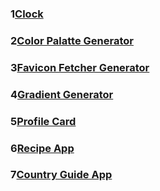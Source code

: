<h3>1<a href="https://preetirajclockproject.netlify.app/">Clock</a></h3>
<h3>2<a href="https://randomcolorgeneratorpreetiraj.netlify.app/">Color Palatte Generator</a></h3>
<h3>3<a href="https://favicongeneratorpreetiraj.netlify.app/">Favicon Fetcher Generator</a></h3>
<h3>4<a href="https://gradientgeneratorpreetiraj.netlify.app/">Gradient Generator</a></h3>
<h3>5<a href="https://musical-fairy-31b4c1.netlify.app/">Profile Card</a></h3>
<h3>6<a href="http://127.0.0.1:5500/30dayofJavascript/Recipe%20App/index.html">Recipe App</a></h3>
<h3>7<a href="https://creative-panda-0e662a.netlify.app/">Country Guide App</a></h3>